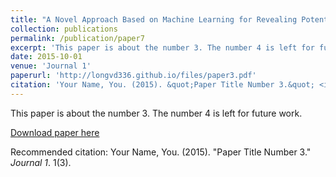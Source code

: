 ```yaml
---
title: "A Novel Approach Based on Machine Learning for Revealing Potential Biomarkers to Diagnose Sepsis"
collection: publications
permalink: /publication/paper7
excerpt: 'This paper is about the number 3. The number 4 is left for future work.'
date: 2015-10-01
venue: 'Journal 1'
paperurl: 'http://longvd336.github.io/files/paper3.pdf'
citation: 'Your Name, You. (2015). &quot;Paper Title Number 3.&quot; <i>Journal 1</i>. 1(3).'
---
```

This paper is about the number 3. The number 4 is left for future work.

[Download paper here](http://longvd336.github.io/files/paper3.pdf)

Recommended citation: Your Name, You. (2015). "Paper Title Number 3." <i>Journal 1</i>. 1(3).